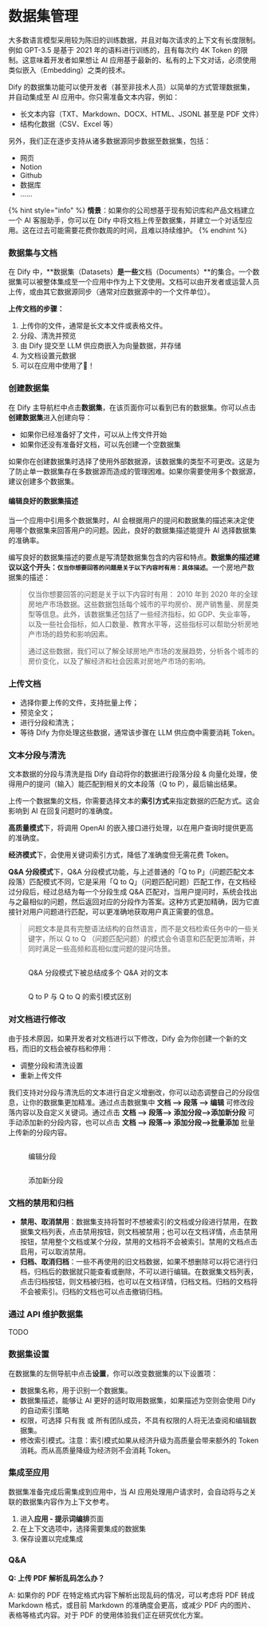 # 数据集管理

大多数语言模型采用较为陈旧的训练数据，并且对每次请求的上下文有长度限制。例如 GPT-3.5 是基于 2021 年的语料进行训练的，且有每次约 4K Token 的限制。这意味着开发者如果想让 AI 应用基于最新的、私有的上下文对话，必须使用类似嵌入（Embedding）之类的技术。

Dify 的数据集功能可以使开发者（甚至非技术人员）以简单的方式管理数据集，并自动集成至 AI 应用中。你只需准备文本内容，例如：

* 长文本内容（TXT、Markdown、DOCX、HTML、JSONL 甚至是 PDF 文件）
* 结构化数据（CSV、Excel 等）

另外，我们正在逐步支持从诸多数据源同步数据至数据集，包括：

* 网页
* Notion
* Github
* 数据库
* ……

{% hint style="info" %}
**情景**：如果你的公司想基于现有知识库和产品文档建立一个 AI 客服助手，你可以在 Dify 中将文档上传至数据集，并建立一个对话型应用。这在过去可能需要花费你数周的时间，且难以持续维护。
{% endhint %}

### 数据集与文档

在 Dify 中，\*\*数据集（Datasets）**是一些**文档（Documents）\*\*的集合。一个数据集可以被整体集成至一个应用中作为上下文使用。文档可以由开发者或运营人员上传，或由其它数据源同步（通常对应数据源中的一个文件单位）。

**上传文档的步骤：**

1. 上传你的文件，通常是长文本文件或表格文件。
2. 分段、清洗并预览
3. 由 Dify 提交至 LLM 供应商嵌入为向量数据，并存储
4. 为文档设置元数据
5. 可以在应用中使用了🎉！

### 创建数据集

在 Dify 主导航栏中点击**数据集**，在该页面你可以看到已有的数据集。你可以点击**创建数据集**进入创建向导：

* 如果你已经准备好了文件，可以从上传文件开始
* 如果你还没有准备好文档，可以先创建一个空数据集

如果你在创建数据集时选择了使用外部数据源，该数据集的类型不可更改。这是为了防止单一数据集存在多数据源而造成的管理困难。如果你需要使用多个数据源，建议创建多个数据集。

#### 编辑良好的数据集描述

当一个应用中引用多个数据集时，AI 会根据用户的提问和数据集的描述来决定使用哪个数据集来回答用户的问题。因此，良好的数据集描述能提升 AI 选择数据集的准确率。

编写良好的数据集描述的要点是写清楚数据集包含的内容和特点。**数据集的描述建议以这个开头：`仅当你想要回答的问题是关于以下内容时有用：具体描述`**。一个房地产数据集的描述：

> 仅当你想要回答的问题是关于以下内容时有用： 2010 年到 2020 年的全球房地产市场数据。这些数据包括每个城市的平均房价、房产销售量、房屋类型等信息。此外，该数据集还包括了一些经济指标，如 GDP、失业率等，以及一些社会指标，如人口数量、教育水平等，这些指标可以帮助分析房地产市场的趋势和影响因素。
>
> 通过这些数据，我们可以了解全球房地产市场的发展趋势，分析各个城市的房价变化，以及了解经济和社会因素对房地产市场的影响。

### 上传文档

* 选择你要上传的文件，支持批量上传；
* 预览全文；
* 进行分段和清洗；
* 等待 Dify 为你处理这些数据，通常该步骤在 LLM 供应商中需要消耗 Token。

### 文本分段与清洗

文本数据的分段与清洗是指 Dify 自动将你的数据进行段落分段 & 向量化处理，使得用户的提问（输入）能匹配到相关的文本段落（Q to P），最后输出结果。

上传一个数据集的文档，你需要选择文本的**索引方式**来指定数据的匹配方式。这会影响到 AI 在回复问题时的准确度。

**高质量模式**下，将调用 OpenAI 的嵌入接口进行处理，以在用户查询时提供更高的准确度。

**经济模式**下，会使用关键词索引方式，降低了准确度但无需花费 Token。

**Q\&A 分段模式**下，Q\&A 分段模式功能，与上述普通的「Q to P」（问题匹配文本段落）匹配模式不同，它是采用「Q to Q」（问题匹配问题）匹配工作，在文档经过分段后，经过总结为每一个分段生成 Q\&A 匹配对，当用户提问时，系统会找出与之最相似的问题，然后返回对应的分段作为答案。这种方式更加精确，因为它直接针对用户问题进行匹配，可以更准确地获取用户真正需要的信息。

> 问题文本是具有完整语法结构的自然语言，而不是文档检索任务中的一些关键字，所以 Q to Q （问题匹配问题）的模式会令语意和匹配更加清晰，并同时满足一些高频和高相似度问题的提问场景。

<figure><img src="../../.gitbook/assets/image (110).png" alt=""><figcaption><p>Q&#x26;A 分段模式下被总结成多个 Q&#x26;A 对的文本</p></figcaption></figure>

<figure><img src="../../.gitbook/assets/image (109).png" alt=""><figcaption><p>Q to P 与 Q to Q 的索引模式区别</p></figcaption></figure>

### 对文档进行修改

由于技术原因，如果开发者对文档进行以下修改，Dify 会为你创建一个新的文档，而旧的文档会被存档和停用：

* 调整分段和清洗设置
* 重新上传文件

我们支持对分段与清洗后的文本进行自定义增删改，你可以动态调整自己的分段信息，让你的数据集更加精准。通过点击数据集中 **文档 --> 段落 --> 编辑** 可修改段落内容以及自定义关键词。通过点击 **文档 --> 段落--> 添加分段-->添加新分段** 可手动添加新的分段内容，也可以点击 **文档 --> 段落--> 添加分段-->批量添加** 批量上传新的分段内容。

<figure><img src="../../.gitbook/assets/image (19).png" alt=""><figcaption><p>编辑分段</p></figcaption></figure>

<figure><img src="../../.gitbook/assets/image (18).png" alt=""><figcaption><p>添加新分段</p></figcaption></figure>

### 文档的禁用和归档

* **禁用、取消禁用**：数据集支持将暂时不想被索引的文档或分段进行禁用，在数据集文档列表，点击禁用按钮，则文档被禁用；也可以在文档详情，点击禁用按钮，禁用整个文档或某个分段，禁用的文档将不会被索引。禁用的文档点击启用，可以取消禁用。
* **归档、取消归档**：一些不再使用的旧文档数据，如果不想删除可以将它进行归档，归档后的数据就只能查看或删除，不可以进行编辑。在数据集文档列表，点击归档按钮，则文档被归档，也可以在文档详情，归档文档。归档的文档将不会被索引。归档的文档也可以点击撤销归档。

### 通过 API 维护数据集

TODO

### 数据集设置

在数据集的左侧导航中点击**设置**，你可以改变数据集的以下设置项：

* 数据集名称，用于识别一个数据集。
* 数据集描述，能够让 AI 更好的适时取用数据集，如果描述为空则会使用 Dify 的自动索引策略
* 权限，可选择 只有我 或 所有团队成员，不具有权限的人将无法查阅和编辑数据集。
* 修改索引模式。注意：索引模式如果从经济升级为高质量会带来额外的 Token 消耗。而从高质量降级为经济则不会消耗 Token。

### 集成至应用

数据集准备完成后需集成到应用中，当 AI 应用处理用户请求时，会自动将与之关联的数据集内容作为上下文参考。

1. 进入**应用 - 提示词编排**页面
2. 在上下文选项中，选择需要集成的数据集
3. 保存设置以完成集成

### Q\&A

**Q: 上传 PDF 解析乱码怎么办？**

A: 如果你的 PDF 在特定格式内容下解析出现乱码的情况，可以考虑将 PDF 转成 Markdown 格式，或目前 Markdown 的准确度会更高，或减少 PDF 内的图片、表格等格式内容。对于 PDF 的使用体验我们正在研究优化方案。

